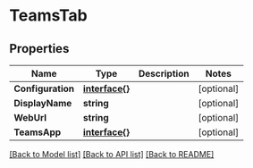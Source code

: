 # TeamsTab

## Properties

Name | Type | Description | Notes
------------ | ------------- | ------------- | -------------
**Configuration** | [**interface{}**](.md) |  | [optional] 
**DisplayName** | **string** |  | [optional] 
**WebUrl** | **string** |  | [optional] 
**TeamsApp** | [**interface{}**](.md) |  | [optional] 

[[Back to Model list]](../README.md#documentation-for-models) [[Back to API list]](../README.md#documentation-for-api-endpoints) [[Back to README]](../README.md)


